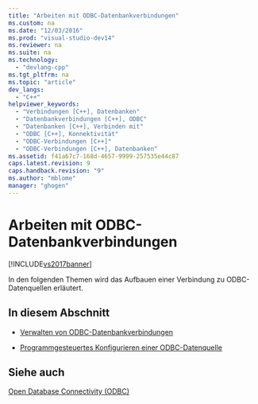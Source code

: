 ```yaml
---
title: "Arbeiten mit ODBC-Datenbankverbindungen"
ms.custom: na
ms.date: "12/03/2016"
ms.prod: "visual-studio-dev14"
ms.reviewer: na
ms.suite: na
ms.technology: 
  - "devlang-cpp"
ms.tgt_pltfrm: na
ms.topic: "article"
dev_langs: 
  - "C++"
helpviewer_keywords: 
  - "Verbindungen [C++], Datenbanken"
  - "Datenbankverbindungen [C++], ODBC"
  - "Datenbanken [C++], Verbinden mit"
  - "ODBC [C++], Konnektivität"
  - "ODBC-Verbindungen [C++]"
  - "ODBC-Verbindungen [C++], Datenbanken"
ms.assetid: f41a67c7-168d-4657-9999-257535e44c87
caps.latest.revision: 9
caps.handback.revision: "9"
ms.author: "mblome"
manager: "ghogen"
---
```

# Arbeiten mit ODBC-Datenbankverbindungen
[!INCLUDE[vs2017banner](../../assembler/inline/includes/vs2017banner.md)]

In den folgenden Themen wird das Aufbauen einer Verbindung zu ODBC\-Datenquellen erläutert.  
  
## In diesem Abschnitt  
  
-   [Verwalten von ODBC\-Datenbankverbindungen](../../data/odbc/data-source-managing-connections-odbc.md)  
  
-   [Programmgesteuertes Konfigurieren einer ODBC\-Datenquelle](../../data/odbc/data-source-programmatically-configuring-an-odbc-data-source.md)  
  
## Siehe auch  
 [Open Database Connectivity \(ODBC\)](../../data/odbc/open-database-connectivity-odbc.md)